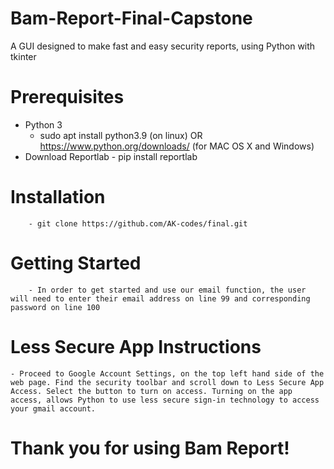 # Bam-Report-Final-Capstone
A GUI designed to make fast and easy security reports, using Python with tkinter

# Prerequisites
 - Python 3
 	- sudo apt install python3.9 (on linux) OR https://www.python.org/downloads/ (for MAC OS X and Windows)
 - Download Reportlab
        - pip install reportlab
        
# Installation
        - git clone https://github.com/AK-codes/final.git
        
# Getting Started
        - In order to get started and use our email function, the user will need to enter their email address on line 99 and corresponding password on line 100
 
# Less Secure App Instructions
	- Proceed to Google Account Settings, on the top left hand side of the web page. Find the security toolbar and scroll down to Less Secure App Access. Select the button to turn on access. Turning on the app access, allows Python to use less secure sign-in technology to access your gmail account.       
 
# Thank you for using Bam Report!
